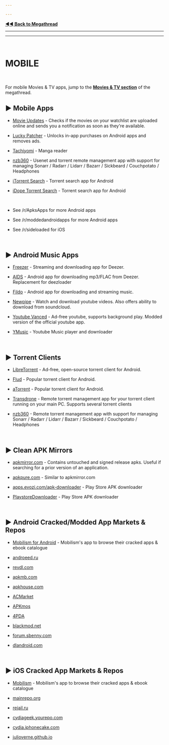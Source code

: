 ---
---
[◄◄ **Back to Megathread**](https://www.reddit.com/r/Piracy/wiki/megathread)

---
---

&nbsp;





# MOBILE

&nbsp;






For mobile Movies & TV apps, jump to the [**Movies & TV section**](https://www.reddit.com/r/Piracy/wiki/megathread/movies_and_tv) of the megathread.

## ► Mobile Apps

* [Movie Updates](https://play.google.com/?id=com.tashila.movieupdates) -  Checks if the movies on your watchlist are uploaded online and sends you a notification as soon as they're available.

* [Lucky Patcher](https://www.luckypatchers.com/) - Unlocks in-app purchases on Android apps and removes ads.

* [Tachiyomi](https://github.com/inorichi/tachiyomi) - Manga reader

* [nzb360](https://play.google.com/store/apps/details?id=com.kevinforeman.nzb360) - Usenet and torrent remote management app with support for managing Sonarr / Radarr / Lidarr / Bazarr / Sickbeard / Couchpotato / Headphones

* [iTorrent Search](https://play.google.com/store/apps/details?id=com.icodelife.itorrentsearch) - Torrent search app for Android

* [iDope Torrent Search](https://idope.se/apk/down.html) - Torrent search app for Android

&nbsp;


* See /r/ApksApps for more Android apps

* See /r/moddedandroidapps for more Android apps

* See /r/sideloaded for iOS


&nbsp;






## ► Android Music Apps

* [Freezer](https://notabug.org/exttex/freezer) - Streaming and downloading app for Deezer.

* [AIDS](/r/deemix) - Android app for downloading mp3/FLAC from Deezer. Replacement for deezloader

* [Fildo](https://fildo.net/android/en/) - Android app for downloading and streaming music.

* [Newpipe](https://newpipe.schabi.org/) - Watch and download youtube videos. Also offers ability to download from soundcloud.

* [Youtube Vanced](https://vancedapp.com/) - Ad-free youtube, supports background play. Modded version of the official youtube app.

* [YMusic](https://forum.xda-developers.com/android/apps-games/app-youtube-music-sound-stream-youtubes-t3399722) - Youtube Music player and downloader
&nbsp;






## ► Torrent Clients

* [LibreTorrent](https://play.google.com/store/apps/details?id=org.proninyaroslav.libretorrent) - Ad-free, open-source torrent client for Android.

* [Flud](https://play.google.com/store/apps/details?id=com.delphicoder.flud) - Popular torrent client for Android.

* [aTorrent](https://play.google.com/store/apps/details?id=com.mobilityflow.torrent) - Popular torrent client for Android.

* [Transdrone](https://f-droid.org/packages/org.transdroid.full/) - Remote torrent management app for your torrent client running on your main PC. Supports several torrent clients

* [nzb360](https://play.google.com/store/apps/details?id=com.kevinforeman.nzb360) - Remote torrent management app with support for managing Sonarr / Radarr / Lidarr / Bazarr / Sickbeard / Couchpotato / Headphones

&nbsp;







## ► Clean APK Mirrors

* [apkmirror.com](https://www.apkmirror.com/) - Contains untouched and signed release apks. Useful if searching for a prior version of an application.

* [apkpure.com](https://apkpure.com/) - Similar to apkmirror.com

* [apps.evozi.com/apk-downloader](http://apps.evozi.com/apk-downloader/) - Play Store APK downloader

* [PlaystoreDownloader](https://github.com/ClaudiuGeorgiu/PlaystoreDownloader) - Play Store APK downloader

&nbsp;








## ► Android Cracked/Modded App Markets & Repos

* [Mobilism for Android](https://forum.mobilism.org/viewtopic.php?f=398&t=214777) - Mobilism's app to browse their cracked apps & ebook catalogue

* [androeed.ru](https://www.androeed.ru)

* [revdl.com](https://www.revdl.com/)

* [apkmb.com](https://apkmb.com/)

* [apkhouse.com](https://apkhouse.com/)

* [ACMarket](https://acmarket.net/)

* [APKmos](https://apkmos.com/)

* [4PDA](https://4pda.ru/forum/)

* [blackmod.net](https://blackmod.net/)

* [forum.sbenny.com](https://forum.sbenny.com/)

* [dlandroid.com](https://dlandroid.com/)

&nbsp;








## ► iOS Cracked App Markets & Repos

* [Mobilism](https://forum.mobilism.org/viewforum.php?f=1&sid=de0c8bc8562b4de21af5092ee62b8a86) - Mobilism's app to browse their cracked apps & ebook catalogue

* [mainrepo.org](https://mainrepo.org/)

* [rejail.ru](https://rejail.ru/)

* [cydiageek.yourepo.com](https://cydiageek.yourepo.com/)

* [cydia.iphonecake.com](https://cydia.kiiimo.org)

* [julioverne.github.io](https://cydia.kiiimo.org)

&nbsp;